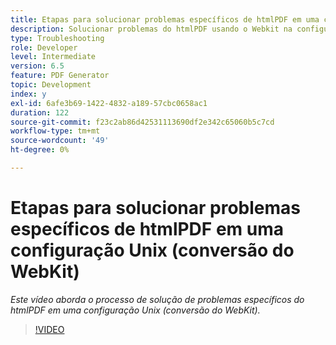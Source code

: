 ```yaml
---
title: Etapas para solucionar problemas específicos de htmlPDF em uma configuração Unix (conversão do WebKit)
description: Solucionar problemas do htmlPDF usando o Webkit na configuração do UNIX.
type: Troubleshooting
role: Developer
level: Intermediate
version: 6.5
feature: PDF Generator
topic: Development
index: y
exl-id: 6afe3b69-1422-4832-a189-57cbc0658ac1
duration: 122
source-git-commit: f23c2ab86d42531113690df2e342c65060b5c7cd
workflow-type: tm+mt
source-wordcount: '49'
ht-degree: 0%

---
```


# Etapas para solucionar problemas específicos de htmlPDF em uma configuração Unix (conversão do WebKit)

*Este vídeo aborda o processo de solução de problemas específicos do htmlPDF em uma configuração Unix (conversão do WebKit).*

>[!VIDEO](https://video.tv.adobe.com/v/335548?quality=12&learn=on)
